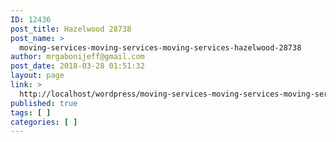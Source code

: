 ```yaml
---
ID: 12436
post_title: Hazelwood 28738
post_name: >
  moving-services-moving-services-moving-services-hazelwood-28738
author: mrgabonijeff@gmail.com
post_date: 2018-03-28 01:51:32
layout: page
link: >
  http://localhost/wordpress/moving-services-moving-services-moving-services-hazelwood-28738/
published: true
tags: [ ]
categories: [ ]
---
```

